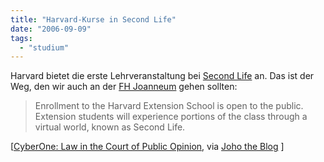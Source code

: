 ```yaml
---
title: "Harvard-Kurse in Second Life"
date: "2006-09-09"
tags: 
  - "studium"
---
```


Harvard bietet die erste Lehrveranstaltung bei [Second Life](http://secondlife.com/) an. Das ist der Weg, den wir auch an der [FH Joanneum](http://www.fh-joanneum.at/aw/~a/home/?lan=de) gehen sollten:

> Enrollment to the Harvard Extension School is open to the public. Extension students will experience portions of the class through a virtual world, known as Second Life.

\[[CyberOne: Law in the Court of Public Opinion](http://blogs.law.harvard.edu/cyberone/), via [Joho the Blog](http://www.hyperorg.com/blogger/mtarchive/go_to_harvard_in_second_life.html) \]
